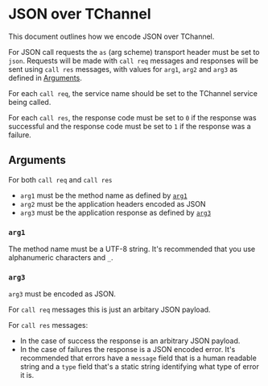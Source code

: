 # JSON over TChannel

This document outlines how we encode JSON over TChannel.

For JSON call requests the `as` (arg scheme) transport header must be set to
`json`. Requests will be made with `call req` messages and responses will be
sent using `call res` messages, with values for `arg1`, `arg2` and `arg3` as
defined in [Arguments][].

For each `call req`, the service name should be set to the TChannel service
being called.

For each `call res`, the response code must be set to `0` if the response was
successful and the response code must be set to `1` if the response was a
failure.

## Arguments

For both `call req` and `call res`

- `arg1` must be the method name as defined by [`arg1`][]
- `arg2` must be the application headers encoded as JSON
- `arg3` must be the application response as defined by [`arg3`][]

### `arg1`

The method name must be a UTF-8 string. It's recommended that you use
alphanumeric characters and `_`.

### `arg3`

`arg3` must be encoded as JSON.

For `call req` messages this is just an arbitary JSON payload.

For `call res` messages:

- In the case of success the response is an arbitrary JSON payload.
- In the case of failures the response is a JSON encoded error. It's
  recommended that errors have a `message` field that is a human readable
  string and a `type` field that's a static string identifying what type of
  error it is.

[Arguments]: #arguments
[`arg1`]: #arg1
[`arg3`]: #arg3
